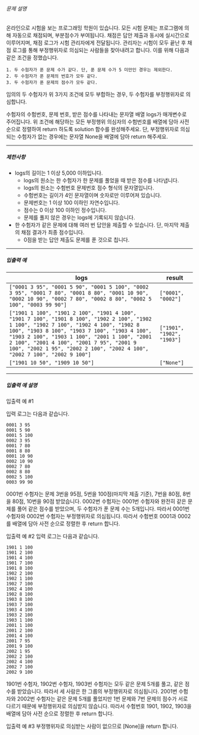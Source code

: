 ###### 문제 설명

온라인으로 시험을 보는 프로그래밍 학원이 있습니다. 모든 시험 문제는 프로그램에 의해 자동으로 채점되며, 부분점수가 부여됩니다. 채점은 답안 제출과 동시에 실시간으로 이루어지며, 채점 로그가 시험 관리자에게 전달됩니다. 관리자는 시험이 모두 끝난 후 채점 로그를 통해 부정행위자로 의심되는 사람들을 찾아내려고 합니다. 이를 위해 다음과 같은 조건을 정했습니다.

```
1. 두 수험자가 푼 문제 수가 같다. 단, 푼 문제 수가 5 미만인 경우는 제외한다.
2. 두 수험자가 푼 문제의 번호가 모두 같다.
3. 두 수험자가 푼 문제의 점수가 모두 같다.
```

임의의 두 수험자가 위 3가지 조건에 모두 부합하는 경우, 두 수험자를 부정행위자로 의심합니다.

수험자의 수험번호, 문제 번호, 받은 점수를 나타내는 문자열 배열 logs가 매개변수로 주어집니다. 위 조건에 해당하는 모든 부정행위 의심자의 수험번호를 배열에 담아 사전 순으로 정렬하여 return 하도록 solution 함수를 완성해주세요. 단, 부정행위자로 의심되는 수험자가 없는 경우에는 문자열 None을 배열에 담아 return 해주세요.

------

##### 제한사항

- logs의 길이는 1 이상 5,000 이하입니다.
  - logs의 원소는 한 수험자가 한 문제를 풀었을 때 받은 점수를 나타냅니다.
  - logs의 원소는 수험번호 문제번호 점수 형식의 문자열입니다.
  - 수험번호는 길이가 4인 문자열이며 숫자로만 이루어져 있습니다.
  - 문제번호는 1 이상 100 이하인 자연수입니다.
  - 점수는 0 이상 100 이하인 정수입니다.
  - 문제를 풀지 않은 경우는 logs에 기록되지 않습니다.
- 한 수험자가 같은 문제에 대해 여러 번 답안을 제출할 수 있습니다. 단, 마지막 제출의 채점 결과가 최종 점수입니다.
  - 0점을 받는 답안 제출도 문제를 푼 것으로 칩니다.

------

##### 입출력 예

| logs                                                         | result                     |
| ------------------------------------------------------------ | -------------------------- |
| `["0001 3 95", "0001 5 90", "0001 5 100", "0002 3 95", "0001 7 80", "0001 8 80", "0001 10 90", "0002 10 90", "0002 7 80", "0002 8 80", "0002 5 100", "0003 99 90"]` | `["0001", "0002"]`         |
| `["1901 1 100", "1901 2 100", "1901 4 100", "1901 7 100", "1901 8 100", "1902 2 100", "1902 1 100", "1902 7 100", "1902 4 100", "1902 8 100", "1903 8 100", "1903 7 100", "1903 4 100", "1903 2 100", "1903 1 100", "2001 1 100", "2001 2 100", "2001 4 100", "2001 7 95", "2001 9 100", "2002 1 95", "2002 2 100", "2002 4 100", "2002 7 100", "2002 9 100"]` | `["1901", "1902", "1903"]` |
| `["1901 10 50", "1909 10 50"]`                               | `["None"]`                 |

------

##### 입출력 예 설명

입출력 예 #1

입력 로그는 다음과 같습니다.

```
0001 3 95
0001 5 90
0001 5 100
0002 3 95
0001 7 80
0001 8 80
0001 10 90
0002 10 90
0002 7 80
0002 8 80
0002 5 100
0003 99 90
```

0001번 수험자는 문제 3번을 95점, 5번을 100점(마지막 제출 기준), 7번을 80점, 8번을 80점, 10번을 90점 받았습니다. 0002번 수험자는 0001번 수험자와 완전히 같은 문제를 풀어 같은 점수를 받았으며, 두 수험자가 푼 문제 수는 5개입니다. 따라서 0001번 수험자와 0002번 수험자는 부정행위자로 의심됩니다. 따라서 수험번호 0001과 0002를 배열에 담아 사전 순으로 정렬한 후 return 합니다.

입출력 예 #2
입력 로그는 다음과 같습니다.

```
1901 1 100
1901 2 100
1901 4 100
1901 7 100
1901 8 100
1902 2 100
1902 1 100
1902 7 100
1902 4 100
1902 8 100
1903 8 100
1903 7 100
1903 4 100
1903 2 100
1903 1 100
2001 1 100
2001 2 100
2001 4 100
2001 7 95
2001 9 100
2002 1 95
2002 2 100
2002 4 100
2002 7 100
2002 9 100
```

1901번 수험자, 1902번 수험자, 1903번 수험자는 모두 같은 문제 5개를 풀고, 같은 점수를 받았습니다. 따라서 세 사람은 한 그룹의 부정행위자로 의심됩니다. 2001번 수험자와 2002번 수험자는 같은 문제 5개를 풀었지만 1번 문제와 7번 문제의 점수가 서로 다르기 때문에 부정행위자로 의심받지 않습니다. 따라서 수험번호 1901, 1902, 1903을 배열에 담아 사전 순으로 정렬한 후 return 합니다.

입출력 예 #3
부정행위자로 의심받는 사람이 없으므로 [None]을 return 합니다.